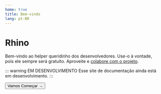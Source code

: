 ```yaml
---
home: true
title: Bem-vindo
lang: pt-BR
---
```


# Rhino

Bem-vindo ao helper queridinho dos desenvolvedores. Use-o à vontade, pois ele sempre será gratuíto. Aproveite e [colabore com o projeto](#).

::: warning EM DESENVOLVIMENTO
Esse site de documentação ainda está em desenvolvimento.
:::


<button class="verde">Vamos Começar →</button>
